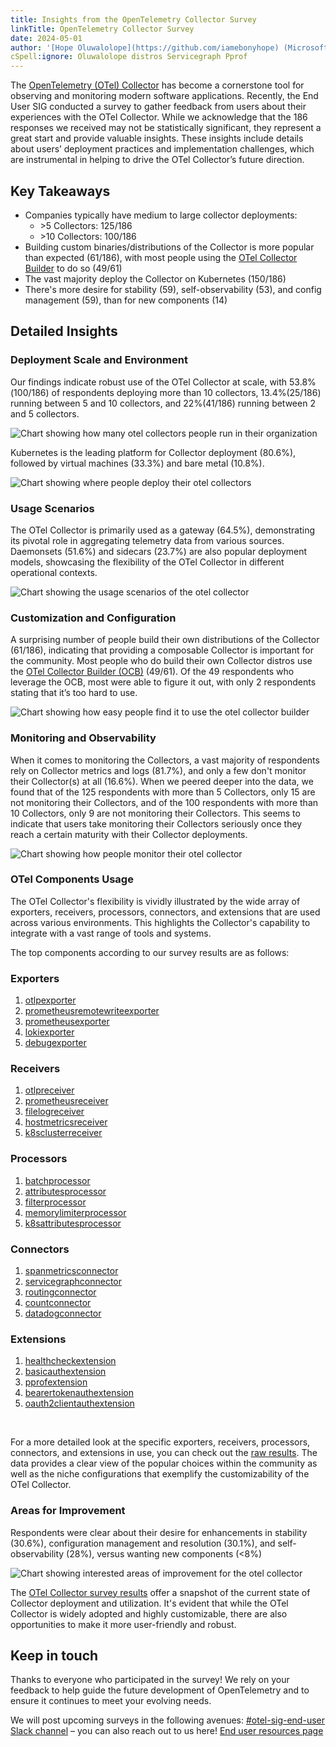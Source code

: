 ```yaml
---
title: Insights from the OpenTelemetry Collector Survey
linkTitle: OpenTelemetry Collector Survey
date: 2024-05-01
author: '[Hope Oluwalolope](https://github.com/iamebonyhope) (Microsoft)'
cSpell:ignore: Oluwalolope distros Servicegraph Pprof
---
```


The [OpenTelemetry (OTel) Collector](https://opentelemetry.io/docs/collector/)
has become a cornerstone tool for observing and monitoring modern software
applications. Recently, the End User SIG conducted a survey to gather feedback
from users about their experiences with the OTel Collector. While we acknowledge
that the 186 responses we received may not be statistically significant, they
represent a great start and provide valuable insights. These insights include
details about users’ deployment practices and implementation challenges, which
are instrumental in helping to drive the OTel Collector’s future direction.

## Key Takeaways

- Companies typically have medium to large collector deployments:
  - \>5 Collectors: 125/186
  - \>10 Collectors: 100/186
- Building custom binaries/distributions of the Collector is more popular than
  expected (61/186), with most people using the
  [OTel Collector Builder](https://github.com/open-telemetry/opentelemetry-collector-builder)
  to do so (49/61)
- The vast majority deploy the Collector on Kubernetes (150/186)
- There's more desire for stability (59), self-observability (53), and config
  management (59), than for new components (14)

## Detailed Insights

### Deployment Scale and Environment

Our findings indicate robust use of the OTel Collector at scale, with
53.8%(100/186) of respondents deploying more than 10 collectors, 13.4%(25/186)
running between 5 and 10 collectors, and 22%(41/186) running between 2 and 5
collectors.

![Chart showing how many otel collectors people run in their organization](deployment-scale.png)

Kubernetes is the leading platform for Collector deployment (80.6%), followed by
virtual machines (33.3%) and bare metal (10.8%).

![Chart showing where people deploy their otel collectors](deployment-environment.png)

### Usage Scenarios

The OTel Collector is primarily used as a gateway (64.5%), demonstrating its
pivotal role in aggregating telemetry data from various sources. Daemonsets
(51.6%) and sidecars (23.7%) are also popular deployment models, showcasing the
flexibility of the OTel Collector in different operational contexts.

![Chart showing the usage scenarios of the otel collector](usage-scenarios.png)

### Customization and Configuration

A surprising number of people build their own distributions of the Collector
(61/186), indicating that providing a composable Collector is important for the
community. Most people who do build their own Collector distros use the
[OTel Collector Builder (OCB)](https://github.com/open-telemetry/opentelemetry-collector-builder)
(49/61). Of the 49 respondents who leverage the OCB, most were able to figure it
out, with only 2 respondents stating that it’s too hard to use.

![Chart showing how easy people find it to use the otel collector builder](ocb-usage.png)

### Monitoring and Observability

When it comes to monitoring the Collectors, a vast majority of respondents rely
on Collector metrics and logs (81.7%), and only a few don't monitor their
Collector(s) at all (16.6%). When we peered deeper into the data, we found that
of the 125 respondents with more than 5 Collectors, only 15 are not monitoring
their Collectors, and of the 100 respondents with more than 10 Collectors, only
9 are not monitoring their Collectors. This seems to indicate that users take
monitoring their Collectors seriously once they reach a certain maturity with
their Collector deployments.

![Chart showing how people monitor their otel collector](monitoring.png)

### OTel Components Usage

The OTel Collector's flexibility is vividly illustrated by the wide array of
exporters, receivers, processors, connectors, and extensions that are used
across various environments. This highlights the Collector's capability to
integrate with a vast range of tools and systems.

The top components according to our survey results are as follows:

### Exporters

1. [otlpexporter](https://github.com/open-telemetry/opentelemetry-collector/tree/main/exporter/otlpexporter)
2. [prometheusremotewriteexporter](https://github.com/open-telemetry/opentelemetry-collector-contrib/blob/main/exporter/prometheusremotewriteexporter/README.md)
3. [prometheusexporter](https://github.com/open-telemetry/opentelemetry-collector-contrib/blob/main/exporter/prometheusexporter/README.md)
4. [lokiexporter](https://github.com/open-telemetry/opentelemetry-collector-contrib/blob/main/exporter/lokiexporter/README.md)
5. [debugexporter](https://github.com/open-telemetry/opentelemetry-collector/tree/main/exporter/debugexporter)

### Receivers

1. [otlpreceiver](https://github.com/open-telemetry/opentelemetry-collector/tree/main/receiver/otlpreceiver)
2. [prometheusreceiver](https://github.com/open-telemetry/opentelemetry-collector-contrib/blob/main/receiver/prometheusreceiver/README.md)
3. [filelogreceiver](https://github.com/open-telemetry/opentelemetry-collector-contrib/tree/main/receiver/filelogreceiver)
4. [hostmetricsreceiver](https://github.com/open-telemetry/opentelemetry-collector-contrib/blob/main/receiver/hostmetricsreceiver/README.md)
5. [k8sclusterreceiver](https://github.com/open-telemetry/opentelemetry-collector-contrib/blob/main/receiver/k8sclusterreceiver/README.md)

### Processors

1. [batchprocessor](https://github.com/open-telemetry/opentelemetry-collector/tree/main/processor/batchprocessor)
2. [attributesprocessor](https://github.com/open-telemetry/opentelemetry-collector-contrib/blob/main/processor/attributesprocessor/README.md)
3. [filterprocessor](https://github.com/open-telemetry/opentelemetry-collector-contrib/blob/main/processor/filterprocessor/README.md)
4. [memorylimiterprocessor](https://github.com/open-telemetry/opentelemetry-collector/tree/main/processor/memorylimiterprocessor)
5. [k8sattributesprocessor](https://github.com/open-telemetry/opentelemetry-collector-contrib/blob/main/processor/k8sattributesprocessor/README.md)

### Connectors

1. [spanmetricsconnector](https://github.com/open-telemetry/opentelemetry-collector-contrib/blob/main/extension/spanmetricsprocessor/README.md)
2. [servicegraphconnector](https://github.com/open-telemetry/opentelemetry-collector-contrib/blob/main/extension/servicegraphprocessor/README.md)
3. [routingconnector](https://github.com/open-telemetry/opentelemetry-collector-contrib/blob/main/processor/routingprocessor/README.md)
4. [countconnector](https://github.com/open-telemetry/opentelemetry-collector-contrib/blob/main/extension/countprocessor/README.md)
5. [datadogconnector](https://github.com/open-telemetry/opentelemetry-collector-contrib/blob/main/exporter/datadogexporter/README.md)

### Extensions

1. [healthcheckextension](https://github.com/open-telemetry/opentelemetry-collector-contrib/blob/main/extension/healthcheckextension/README.md)
2. [basicauthextension](https://github.com/open-telemetry/opentelemetry-collector-contrib/blob/main/extension/basicauthextension/README.md)
3. [pprofextension](https://github.com/open-telemetry/opentelemetry-collector-contrib/blob/main/extension/pprofextension/README.md)
4. [bearertokenauthextension](https://github.com/open-telemetry/opentelemetry-collector-contrib/blob/main/extension/bearertokenauthextension/README.md)
5. [oauth2clientauthextension](https://github.com/open-telemetry/opentelemetry-collector-contrib/blob/main/extension/oauth2clientauthextension/README.md)

<br/>

For a more detailed look at the specific exporters, receivers, processors,
connectors, and extensions in use, you can check out the
[raw results](https://github.com/open-telemetry/sig-end-user/blob/main/end-user-surveys/otel-collector/otel-collector-survey.csv).
The data provides a clear view of the popular choices within the community as
well as the niche configurations that exemplify the customizability of the OTel
Collector.

### Areas for Improvement

Respondents were clear about their desire for enhancements in stability (30.6%),
configuration management and resolution (30.1%), and self-observability (28%),
versus wanting new components (<8%)

![Chart showing interested areas of improvement for the otel collector](areas-of-improvement.png)

The
[OTel Collector survey results](https://github.com/open-telemetry/sig-end-user/blob/main/end-user-surveys/otel-collector/otel-collector-survey.csv)
offer a snapshot of the current state of Collector deployment and utilization.
It's evident that while the OTel Collector is widely adopted and highly
customizable, there are also opportunities to make it more user-friendly and
robust.

## Keep in touch

Thanks to everyone who participated in the survey! We rely on your feedback to
help guide the future development of OpenTelemetry and to ensure it continues to
meet your evolving needs.

We will post upcoming surveys in the following avenues:
[#otel-sig-end-user Slack channel](https://cloud-native.slack.com/archives/C01RT3MSWGZ)
– you can also reach out to us here!
[End user resources page](https://opentelemetry.io/community/end-user/)
